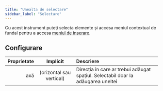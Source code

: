 ```yaml
---
title: "Unealta de selectare"
sidebar_label: "Selectare"
---
```



Cu acest instrument puteți selecta elemente și accesa meniul contextual de fundal pentru a accesa [meniul de inserare](../add).

## Configurare

| Proprietate |         Implicit         | Descriere                                                                        |
| -----------:|:------------------------:|:-------------------------------------------------------------------------------- |
|         axă | (orizontal sau vertical) | Direcția în care ar trebui adăugat spațiul. Selectabil doar la adăugarea uneltei |

